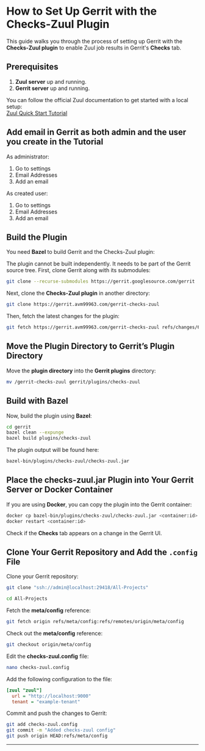 
# How to Set Up Gerrit with the Checks-Zuul Plugin

This guide walks you through the process of setting up Gerrit with the **Checks-Zuul plugin** to enable Zuul job results in Gerrit's **Checks** tab.

## Prerequisites
1. **Zuul server** up and running.
2. **Gerrit server** up and running.

You can follow the official Zuul documentation to get started with a local setup:  
[Zuul Quick Start Tutorial](https://zuul-ci.org/docs/zuul/latest/tutorials/quick-start.html)

## Add email in Gerrit as both admin and the user you create in the Tutorial
As administrator:
1. Go to settings
2. Email Addresses
3. Add an email

As created user:
1. Go to settings
2. Email Addresses
3. Add an email

## Build the Plugin
You need **Bazel** to build Gerrit and the Checks-Zuul plugin:

The plugin cannot be built independently. It needs to be part of the Gerrit source tree. First, clone Gerrit along with its submodules:

```bash
git clone --recurse-submodules https://gerrit.googlesource.com/gerrit
```

Next, clone the **Checks-Zuul plugin** in another directory:

```bash
git clone https://gerrit.avm99963.com/gerrit-checks-zuul
```

Then, fetch the latest changes for the plugin:

```bash
git fetch https://gerrit.avm99963.com/gerrit-checks-zuul refs/changes/66/3866/4 && git checkout FETCH_HEAD
```

## Move the Plugin Directory to Gerrit’s Plugin Directory
Move the **plugin directory** into the **Gerrit plugins** directory:

```bash
mv /gerrit-checks-zuul gerrit/plugins/checks-zuul
```

## Build with Bazel
Now, build the plugin using **Bazel**:

```bash
cd gerrit
bazel clean --expunge
bazel build plugins/checks-zuul
```

The plugin output will be found here:

```bash
bazel-bin/plugins/checks-zuul/checks-zuul.jar
```

## Place the checks-zuul.jar Plugin into Your Gerrit Server or Docker Container
If you are using **Docker**, you can copy the plugin into the Gerrit container:

```bash
docker cp bazel-bin/plugins/checks-zuul/checks-zuul.jar <container:id>:/var/gerrit/plugins
docker restart <container:id>
```

Check if the **Checks** tab appears on a change in the Gerrit UI.

## Clone Your Gerrit Repository and Add the `.config` File
Clone your Gerrit repository:

```bash
git clone "ssh://admin@localhost:29418/All-Projects"
```

```bash
cd All-Projects
```

Fetch the **meta/config** reference:

```bash
git fetch origin refs/meta/config:refs/remotes/origin/meta/config
```

Check out the **meta/config** reference:

```bash
git checkout origin/meta/config
```

Edit the **checks-zuul.config** file:

```bash
nano checks-zuul.config
```

Add the following configuration to the file:

```ini
[zuul "zuul"]
  url = "http://localhost:9000"
  tenant = "example-tenant"
```

Commit and push the changes to Gerrit:

```bash
git add checks-zuul.config
git commit -m "Added checks-zuul config"
git push origin HEAD:refs/meta/config
```

---
